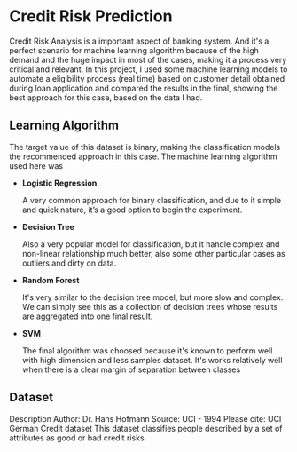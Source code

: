 # Credit Risk Prediction

Credit Risk Analysis is a important aspect of banking system. And it's a perfect scenario for machine learning algorithm because of the high demand and the huge impact in most of the cases, making it a process very critical and relevant.
In this project, I used some machine learning models to automate a eligibility process (real time) based on customer detail obtained during loan application and compared the results in the final, showing the best approach for this case, based on the data I had.

## Learning Algorithm

The target value of this dataset is binary, making the classification models the recommended approach in this case.
The machine learning algorithm used here was

- <b>Logistic Regression</b>  
  
  A very common approach for binary classification, and due to it simple and quick nature, it’s a good option to begin the experiment.  
  
  
- <b>Decision Tree</b>  
  
  Also a very popular model for classification, but it handle complex and non-linear relationship much better, also some other particular cases as outliers and dirty on data.  
  
  
- <b>Random Forest</b>

  It's very similar to the decision tree model, but more slow and complex. We can simply see this as a collection of decision trees whose results are aggregated into one final result.
  
  
- <b>SVM</b>
  
  The final algorithm was choosed because it's known to perform well with high dimension and less samples dataset. It's works relatively well when there is a clear margin of separation between classes


## Dataset

Description
Author: Dr. Hans Hofmann
Source: UCI - 1994
Please cite: UCI
German Credit dataset This dataset classifies people described by a set of attributes as good or bad credit risks.
